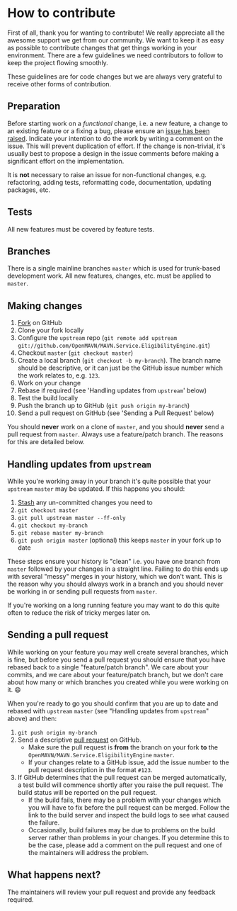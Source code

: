 # How to contribute

First of all, thank you for wanting to contribute! We really appreciate all the awesome support we get from our community. We want to keep it as easy as possible to contribute changes that get things working in your environment. There are a few guidelines we need contributors to follow to keep the project flowing smoothly.

These guidelines are for code changes but we are always very grateful to receive other forms of contribution.

## Preparation

Before starting work on a *functional* change, i.e. a new feature, a change to an existing feature or a fixing a bug, please ensure an [issue has been raised](https://github.com/OpenMAVN/MAVN.Service.EligibilityEngine/issues/). Indicate your intention to do the work by writing a comment on the issue. This will prevent duplication of effort. If the change is non-trivial, it's usually best to propose a design in the issue comments before making a significant effort on the implementation.

It is **not** necessary to raise an issue for non-functional changes, e.g. refactoring, adding tests, reformatting code, documentation, updating packages, etc.

## Tests

All new features must be covered by feature tests.

## Branches

There is a single mainline branches `master` which is used for trunk-based development work. All new features, changes, etc. must be applied to `master`.

## Making changes

1. [Fork](http://help.github.com/forking/) on GitHub
1. Clone your fork locally
1. Configure the `upstream` repo (`git remote add upstream git://github.com/OpenMAVN/MAVN.Service.EligibilityEngine.git`)
1. Checkout `master` (`git checkout master`)
1. Create a local branch (`git checkout -b my-branch`). The branch name should be descriptive, or it can just be the GitHub issue number which the work relates to, e.g. `123`.
1. Work on your change
1. Rebase if required (see 'Handling updates from `upstream`' below)
1. Test the build locally
1. Push the branch up to GitHub (`git push origin my-branch`)
1. Send a pull request on GitHub (see 'Sending a Pull Request' below)

You should **never** work on a clone of `master`, and you should **never** send a pull request from `master`. Always use a feature/patch branch. The reasons for this are detailed below.

## Handling updates from `upstream`

While you're working away in your branch it's quite possible that your `upstream` `master` may be updated. If this happens you should:

1. [Stash](https://git-scm.com/book/en/v2/Git-Tools-Stashing-and-Cleaning) any un-committed changes you need to
1. `git checkout master`
1. `git pull upstream master --ff-only`
1. `git checkout my-branch`
1. `git rebase master my-branch`
1. `git push origin master` (optional) this keeps `master` in your fork up to date

These steps ensure your history is "clean" i.e. you have one branch from `master` followed by your changes in a straight line. Failing to do this ends up with several "messy" merges in your history, which we don't want. This is the reason why you should always work in a branch and you should never be working in or sending pull requests from `master`.

If you're working on a long running feature you may want to do this quite often to reduce the risk of tricky merges later on.

## Sending a pull request

While working on your feature you may well create several branches, which is fine, but before you send a pull request you should ensure that you have rebased back to a single "feature/patch branch". We care about your commits, and we care about your feature/patch branch, but we don't care about how many or which branches you created while you were working on it. :smile:

When you're ready to go you should confirm that you are up to date and rebased with `upstream` `master` (see "Handling updates from `upstream`" above) and then:

1. `git push origin my-branch`
1. Send a descriptive [pull request](https://help.github.com/en/github/collaborating-with-issues-and-pull-requests/about-pull-requests) on GitHub.
   - Make sure the pull request is **from** the branch on your fork **to** the `OpenMAVN/MAVN.Service.EligibilityEngine` `master`.
   - If your changes relate to a GitHub issue, add the issue number to the pull request description in the format `#123`.
1. If GitHub determines that the pull request can be merged automatically, a test build will commence shortly after you raise the pull request. The build status will be reported on the pull request.
   - If the build fails, there may be a problem with your changes which you will have to fix before the pull request can be merged. Follow the link to the build server and inspect the build logs to see what caused the failure.
   - Occasionally, build failures may be due to problems on the build server rather than problems in your changes. If you determine this to be the case, please add a comment on the pull request and one of the maintainers will address the problem.

## What happens next?

The maintainers will review your pull request and provide any feedback required.